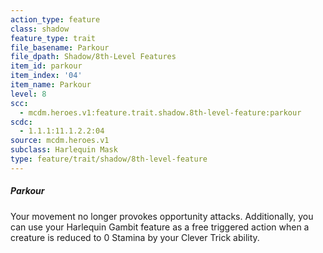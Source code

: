 ```yaml
---
action_type: feature
class: shadow
feature_type: trait
file_basename: Parkour
file_dpath: Shadow/8th-Level Features
item_id: parkour
item_index: '04'
item_name: Parkour
level: 8
scc:
  - mcdm.heroes.v1:feature.trait.shadow.8th-level-feature:parkour
scdc:
  - 1.1.1:11.1.2.2:04
source: mcdm.heroes.v1
subclass: Harlequin Mask
type: feature/trait/shadow/8th-level-feature
---
```


##### Parkour

Your movement no longer provokes opportunity attacks. Additionally, you can use your Harlequin Gambit feature as a free triggered action when a creature is reduced to 0 Stamina by your Clever Trick ability.
